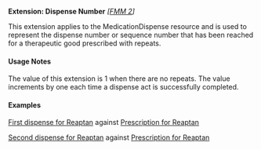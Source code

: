 **Extension: Dispense Number** *[[FMM 2](guidance.html)]*

This extension applies to the MedicationDispense resource and is used to represent the dispense number or sequence number that has been reached for a therapeutic good prescribed with repeats.

#### Usage Notes
The value of this extension is 1 when there are no repeats. The value increments by one each time a dispense act is successfully completed.

#### Examples

[First dispense for Reaptan](MedicationDispense-example0.html) against [Prescription for Reaptan](MedicationRequest-example2.html)

[Second dispense for Reaptan](MedicationDispense-example1.html) against [Prescription for Reaptan](MedicationRequest-example2.html)